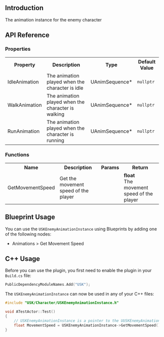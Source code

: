 ## Introduction
The animation instance for the enemy character

## API Reference
### Properties
<table>
	<tr>
		<th>Property</th>
		<th>Description</th>
		<th>Type</th>
		<th>Default Value</th>
	</tr>
	<tr>
		<td>IdleAnimation</td>
		<td>The animation played when the character is idle</td>
		<td>UAnimSequence*</td>
		<td><code>nullptr</code></td>
	</tr>
	<tr>
		<td>WalkAnimation</td>
		<td>The animation played when the character is walking</td>
		<td>UAnimSequence*</td>
		<td><code>nullptr</code></td>
	</tr>
	<tr>
		<td>RunAnimation</td>
		<td>The animation played when the character is running</td>
		<td>UAnimSequence*</td>
		<td><code>nullptr</code></td>
	</tr>
</table>

### Functions
<table>
	<tr>
		<th>Name</th>
		<th>Description</th>
		<th>Params</th>
		<th>Return</th>
	</tr>
	<tr>
		<td>GetMovementSpeed</td>
		<td>Get the movement speed of the player</td>
		<td></td>
		<td><strong>float</strong><br/>The movement speed of the player</td>
	</tr>
</table>

## Blueprint Usage
You can use the <code>USKEnemyAnimationInstance</code> using Blueprints by adding one of the following nodes:
<ul>
	<li>Animations > Get Movement Speed</li>
</ul>

## C++ Usage
Before you can use the plugin, you first need to enable the plugin in your <code>Build.cs</code> file:
```c++
PublicDependencyModuleNames.Add("USK");
```

The <code>USKEnemyAnimationInstance</code> can now be used in any of your C++ files:
```c++
#include "USK/Character/USKEnemyAnimationInstance.h"

void ATestActor::Test()
{
	// USKEnemyAnimationInstance is a pointer to the UUSKEnemyAnimationInstance
	float MovementSpeed = USKEnemyAnimationInstance->GetMovementSpeed();
}
```
